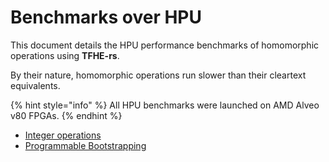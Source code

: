 # Benchmarks over HPU

This document details the HPU performance benchmarks of homomorphic operations using **TFHE-rs**.

By their nature, homomorphic operations run slower than their cleartext equivalents.

{% hint style="info" %}
All HPU benchmarks were launched on AMD Alveo v80 FPGAs.
{% endhint %}

* [Integer operations](hpu-integer-operations.md)
* [Programmable Bootstrapping](hpu-programmable-bootstrapping.md)
